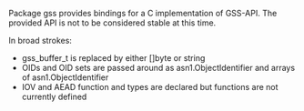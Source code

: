 Package gss provides bindings for a C implementation of GSS-API.  The provided API is not to be considered stable at this time.

In broad strokes:
* gss\_buffer\_t is replaced by either []byte or string
* OIDs and OID sets are passed around as asn1.ObjectIdentifier and arrays of asn1.ObjectIdentifier
* IOV and AEAD function and types are declared but functions are not currently defined
